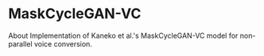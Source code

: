 # MaskCycleGAN-VC
About  Implementation of Kaneko et al.'s MaskCycleGAN-VC model for non-parallel voice conversion.
